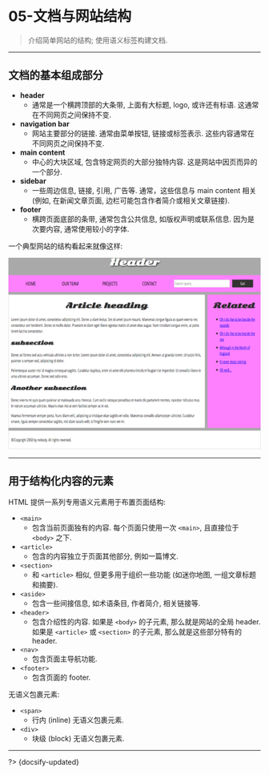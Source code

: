 # 05-文档与网站结构

> 介绍简单网站的结构; 使用语义标签构建文档.

---

## 文档的基本组成部分

- **header**
  - 通常是一个横跨顶部的大条带, 上面有大标题, logo, 或许还有标语. 这通常在不同网页之间保持不变.
- **navigation bar**
  - 网站主要部分的链接. 通常由菜单按钮, 链接或标签表示. 这些内容通常在不同网页之间保持不变.
- **main content**
  - 中心的大块区域, 包含特定网页的大部分独特内容. 这是网站中因页而异的一个部分.
- **sidebar**
  - 一些周边信息, 链接, 引用, 广告等. 通常，这些信息与 main content 相关 (例如, 在新闻文章页面, 边栏可能包含作者简介或相关文章链接).
- **footer**
  - 横跨页面底部的条带, 通常包含公共信息, 如版权声明或联系信息. 因为是次要内容, 通常使用较小的字体.

一个典型网站的结构看起来就像这样:

![](../_assets/_images/typical%20website%20layout.png ':size=600')

---

## 用于结构化内容的元素

HTML 提供一系列专用语义元素用于布置页面结构:

- `<main>`
  - 包含当前页面独有的内容. 每个页面只使用一次 `<main>`, 且直接位于 `<body>` 之下.
- `<article>`
  - 包含的内容独立于页面其他部分, 例如一篇博文.
- `<section>`
  - 和 `<article>` 相似, 但更多用于组织一些功能 (如迷你地图, 一组文章标题和摘要).
- `<aside>`
  - 包含一些间接信息, 如术语条目, 作者简介, 相关链接等.
- `<header>`
  - 包含介绍性的内容. 如果是 `<body>` 的子元素, 那么就是网站的全局 header. 如果是 `<article>` 或 `<section>` 的子元素, 那么就是这些部分特有的 header.
- `<nav>`
  - 包含页面主导航功能.
- `<footer>`
  - 包含页面的 footer.

无语义包裹元素:

- `<span>`
  - 行内 (inline) 无语义包裹元素.
- `<div>`
  - 块级 (block) 无语义包裹元素.

---

?> {docsify-updated}
